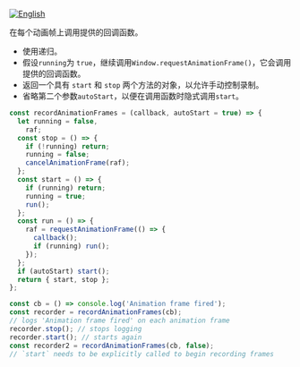 
<a href="./README.md" target="_blank"><img src="https://img.shields.io/badge/-English-gray" alt="English"/></a>

在每个动画帧上调用提供的回调函数。

- 使用递归。
- 假设`running`为 `true`，继续调用`Window.requestAnimationFrame()`，它会调用提供的回调函数。
- 返回一个具有 `start` 和 `stop` 两个方法的对象，以允许手动控制录制。
- 省略第二个参数`autoStart`，以便在调用函数时隐式调用`start`。

```js
const recordAnimationFrames = (callback, autoStart = true) => {
  let running = false,
    raf;
  const stop = () => {
    if (!running) return;
    running = false;
    cancelAnimationFrame(raf);
  };
  const start = () => {
    if (running) return;
    running = true;
    run();
  };
  const run = () => {
    raf = requestAnimationFrame(() => {
      callback();
      if (running) run();
    });
  };
  if (autoStart) start();
  return { start, stop };
};
```

```js
const cb = () => console.log('Animation frame fired');
const recorder = recordAnimationFrames(cb);
// logs 'Animation frame fired' on each animation frame
recorder.stop(); // stops logging
recorder.start(); // starts again
const recorder2 = recordAnimationFrames(cb, false);
// `start` needs to be explicitly called to begin recording frames
```
